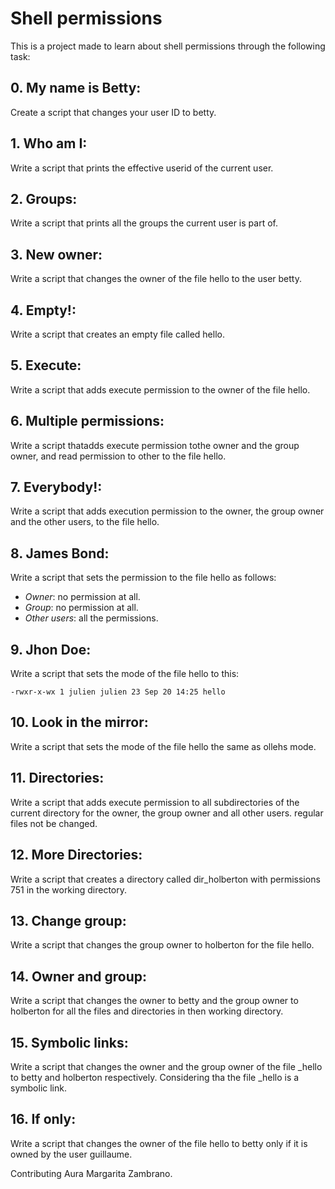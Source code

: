 
# Shell permissions

This is a project made to learn about shell permissions through the following task:		


## 0. My name is Betty:
      
Create a script that changes your user ID to betty.  
  
## 1. Who am I:
  
Write a script that prints the effective userid of the current user.  
  
## 2. Groups:  
  
Write a script that prints all the groups the current user is part of.  
  
## 3. New owner:  

Write a script that changes the owner of the file hello to the user betty.  
  
## 4. Empty!:
  
Write a script that creates an empty file called hello.  
  
## 5. Execute:
  
Write a script that adds execute permission to the owner of the file hello.
  
## 6. Multiple permissions:
  
Write a script thatadds execute permission tothe owner and the group owner, and read permission to other to the file hello.  
  
## 7. Everybody!:
  
Write a script that adds execution permission to the owner, the group owner and the other users, to the file hello.  
  
## 8. James Bond:
  
Write a script that sets the permission to the file hello as follows:		
- *Owner*: no permission at all.
- *Group*: no permission at all.
- *Other users*: all the permissions.  
  
## 9. Jhon Doe:
  
Write a script that sets the mode of the file hello to this:		
  
~~~ 
-rwxr-x-wx 1 julien julien 23 Sep 20 14:25 hello		

~~~
## 10. Look in the mirror:		
       
Write a script that sets the mode of the file hello the same as ollehs mode.		
## 11. Directories:
       
Write a script that adds execute permission to all subdirectories of the current directory for the owner, the group owner and all other users. regular files not be changed.  
      	
## 12. More Directories:
   	   
Write a script that creates a directory called dir_holberton with permissions 751 in the working directory.		
      	
## 13. Change group:
  
Write a script that changes the group owner to holberton for the file hello.		
## 14. Owner and group:
       
Write a script that changes the owner to betty and the group owner to holberton for all the files and directories in then working directory.  
      	
## 15. Symbolic links:
       
Write a script that changes the owner and the group owner of the file _hello to betty and holberton respectively. Considering tha the file _hello is a symbolic link.  
      	
## 16. If only: 
       
Write a script that changes the owner of the file hello to betty only if it is owned by the user guillaume.		

      




Contributing Aura Margarita Zambrano.
